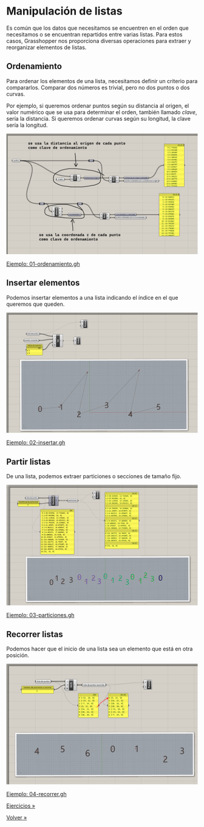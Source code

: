 # Manipulación de listas

Es común que los datos que necesitamos se encuentren en el orden que
necesitamos o se encuentran repartidos entre varias listas.
Para estos casos, Grasshopper nos proporciona diversas operaciones para
extraer y reorganizar elementos de listas.

## Ordenamiento

Para ordenar los elementos de una lista, necesitamos definir un criterio
para compararlos. Comparar dos números es trivial, pero no dos puntos
o dos curvas.

Por ejemplo, si queremos ordenar puntos según su distancia al origen,
el valor numérico que se usa para determinar el orden, también llamado _clave_,
sería la distancia. Si queremos ordenar curvas según su longitud, la clave
sería la longitud.

![Ordenamiento](./figuras/01-ordenamiento.png)

[Ejemplo: 01-ordenamiento.gh](./01-ordenamiento.gh)

## Insertar elementos

Podemos insertar elementos a una lista indicando el índice en
el que queremos que queden.

![Insertar elementos](./figuras/02-insertar.png)

[Ejemplo: 02-insertar.gh](./02-insertar.gh)

## Partir listas

De una lista, podemos extraer particiones o secciones de tamaño fijo.

![Particiones](./figuras/03-particiones.png)

[Ejemplo: 03-particiones.gh](./03-particiones.gh)

## Recorrer listas

Podemos hacer que el inicio de una lista sea un elemento que está
en otra posición.

![Recorrer lista](./figuras/04-recorrer.png)

[Ejemplo: 04-recorrer.gh](./04-recorrer.gh)

[Ejercicios »](./ejercicios)

[Volver »](..)
